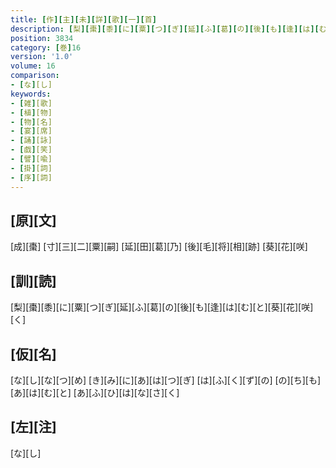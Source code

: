 ```yaml
---
title: [作][主][未][詳][歌][一][首]
description: [梨][棗][黍][に][粟][つ][ぎ][延][ふ][葛][の][後][も][逢][は][む][と][葵][花][咲][く]
position: 3834
category: [巻]16
version: '1.0'
volume: 16
comparison:
- [な][し]
keywords:
- [雑][歌]
- [植][物]
- [物][名]
- [宴][席]
- [誦][詠]
- [戯][笑]
- [譬][喩]
- [掛][詞]
- [序][詞]
---
```


## [原][文]

[成][棗] [寸][三][二][粟][嗣] [延][田][葛][乃] [後][毛][将][相][跡] [葵][花][咲]

## [訓][読]

[梨][棗][黍][に][粟][つ][ぎ][延][ふ][葛][の][後][も][逢][は][む][と][葵][花][咲][く]

## [仮][名]

[な][し][な][つ][め] [き][み][に][あ][は][つ][ぎ] [は][ふ][く][ず][の] [の][ち][も][あ][は][む][と] [あ][ふ][ひ][は][な][さ][く]

## [左][注]

[な][し]
